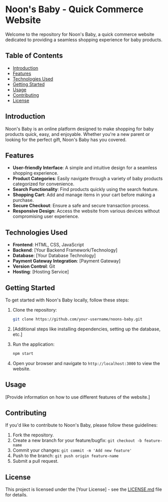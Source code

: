 # Noon's Baby - Quick Commerce Website

Welcome to the repository for Noon's Baby, a quick commerce website dedicated to providing a seamless shopping experience for baby products.

## Table of Contents

- [Introduction](#introduction)
- [Features](#features)
- [Technologies Used](#technologies-used)
- [Getting Started](#getting-started)
- [Usage](#usage)
- [Contributing](#contributing)
- [License](#license)

## Introduction

Noon's Baby is an online platform designed to make shopping for baby products quick, easy, and enjoyable. Whether you're a new parent or looking for the perfect gift, Noon's Baby has you covered.

## Features

- **User-friendly Interface**: A simple and intuitive design for a seamless shopping experience.
- **Product Categories**: Easily navigate through a variety of baby products categorized for convenience.
- **Search Functionality**: Find products quickly using the search feature.
- **Shopping Cart**: Add and manage items in your cart before making a purchase.
- **Secure Checkout**: Ensure a safe and secure transaction process.
- **Responsive Design**: Access the website from various devices without compromising user experience.

## Technologies Used

- **Frontend**: HTML, CSS, JavaScript
- **Backend**: [Your Backend Framework/Technology]
- **Database**: [Your Database Technology]
- **Payment Gateway Integration**: [Payment Gateway]
- **Version Control**: Git
- **Hosting**: [Hosting Service]

## Getting Started

To get started with Noon's Baby locally, follow these steps:

1. Clone the repository:

   ```bash
   git clone https://github.com/your-username/noons-baby.git
   ```

2. [Additional steps like installing dependencies, setting up the database, etc.]

3. Run the application:

   ```bash
   npm start
   ```

4. Open your browser and navigate to `http://localhost:3000` to view the website.

## Usage

[Provide information on how to use different features of the website.]

## Contributing

If you'd like to contribute to Noon's Baby, please follow these guidelines:

1. Fork the repository.
2. Create a new branch for your feature/bugfix: `git checkout -b feature-name`
3. Commit your changes: `git commit -m 'Add new feature'`
4. Push to the branch: `git push origin feature-name`
5. Submit a pull request.

## License

This project is licensed under the [Your License] - see the [LICENSE.md](LICENSE.md) file for details.
